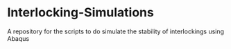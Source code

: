 # Interlocking-Simulations
A repository for the scripts to do simulate the stability of interlockings using Abaqus
